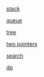 [stack](https://github.com/Lsyhprum/LeetCode/blob/master/Stack.md)

[queue]()

[tree]()

[two pointers]()

[search]()

[dp]()

